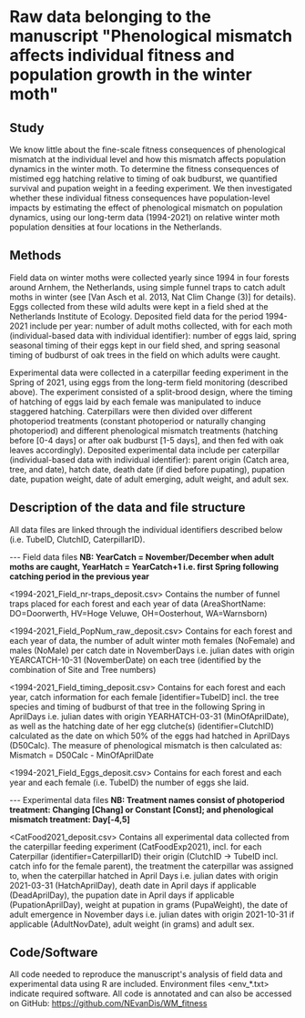 # Raw data belonging to the manuscript "Phenological mismatch affects individual fitness and population growth in the winter moth"

## Study
We know little about the fine-scale fitness consequences of phenological mismatch at the individual level and how this mismatch affects population dynamics in the winter moth. 
To determine the fitness consequences of mistimed egg hatching relative to timing of oak budburst, we quantified survival and pupation weight in a feeding experiment. 
We then investigated whether these individual fitness consequences have population-level impacts by estimating the effect of phenological mismatch on population dynamics, using our long-term data (1994-2021) on relative winter moth population densities at four locations in the Netherlands. 


## Methods
Field data on winter moths were collected yearly since 1994 in four forests around Arnhem, the Netherlands, using simple funnel traps to catch adult moths in winter (see [Van Asch et al. 2013, Nat Clim Change (3)] for details). 
Eggs collected from these wild adults were kept in a field shed at the Netherlands Institute of Ecology. 
Deposited field data for the period 1994-2021 include per year: number of adult moths collected, with for each moth (individual-based data with individual identifier): number of eggs laid, spring seasonal timing of their eggs kept in our field shed, and spring seasonal timing of budburst of oak trees in the field on which adults were caught.

Experimental data were collected in a caterpillar feeding experiment in the Spring of 2021, using eggs from the long-term field monitoring (described above). 
The experiment consisted of a split-brood design, where the timing of hatching of eggs laid by each female was manipulated to induce staggered hatching. 
Caterpillars were then divided over different photoperiod treatments (constant photoperiod or naturally changing photoperiod) and different phenological mismatch treatments (hatching before [0-4 days] or after oak budburst [1-5 days], and then fed with oak leaves accordingly). 
Deposited experimental data include per caterpillar (individual-based data with individual identifier): parent origin (Catch area, tree, and date), hatch date, death date (if died before pupating), pupation date, pupation weight, date of adult emerging, adult weight, and adult sex.


## Description of the data and file structure
All data files are linked through the individual identifiers described below (i.e. TubeID, ClutchID, CaterpillarID).

--- Field data files
**NB: YearCatch = November/December when adult moths are caught, YearHatch = YearCatch+1 i.e. first Spring following catching period in the previous year**

<1994-2021_Field_nr-traps_deposit.csv> 
Contains the number of funnel traps placed for each forest and each year of data (AreaShortName: DO=Doorwerth, HV=Hoge Veluwe, OH=Oosterhout, WA=Warnsborn)

<1994-2021_Field_PopNum_raw_deposit.csv> 
Contains for each forest and each year of data, the number of adult winter moth females (NoFemale) and males (NoMale) per catch date in NovemberDays i.e. julian dates with origin YEARCATCH-10-31 (NovemberDate) on each tree (identified by the combination of Site and Tree numbers)

<1994-2021_Field_timing_deposit.csv> 
Contains for each forest and each year, catch information for each female [identifier=TubeID] incl. the tree species and timing of budburst of that tree in the following Spring in AprilDays i.e. julian dates with origin YEARHATCH-03-31 (MinOfAprilDate), as well as the hatching date of her egg clutche(s) (identifier=ClutchID) calculated as the date on which 50% of the eggs had hatched in AprilDays (D50Calc). The measure of phenological mismatch is then calculated as: Mismatch = D50Calc - MinOfAprilDate

<1994-2021_Field_Eggs_deposit.csv> 
Contains for each forest and each year and each female (i.e. TubeID) the number of eggs she laid.


--- Experimental data files
**NB: Treatment names consist of photoperiod treatment: Changing [Chang] or Constant [Const]; and phenological mismatch treatment: Day[-4,5]**

<CatFood2021_deposit.csv> 
Contains all experimental data collected from the caterpillar feeding experiment (CatFoodExp2021), incl. for each Caterpillar (identifier=CaterpillarID) their origin (ClutchID -> TubeID incl. catch info for the female parent), the treatment the caterpillar was assigned to, when the caterpillar hatched in April Days i.e. julian dates with origin 2021-03-31 (HatchAprilDay), death date in April days if applicable (DeadAprilDay), the pupation date in April days if applicable (PupationAprilDay), weight at pupation in grams (PupaWeight), the date of adult emergence in November days i.e. julian dates with origin 2021-10-31 if applicable (AdultNovDate), adult weight (in grams) and adult sex.


## Code/Software
All code needed to reproduce the manuscript's analysis of field data and experimental data using R are included. Environment files <env_*.txt> indicate required software.
All code is annotated and can also be accessed on GitHub: https://github.com/NEvanDis/WM_fitness

